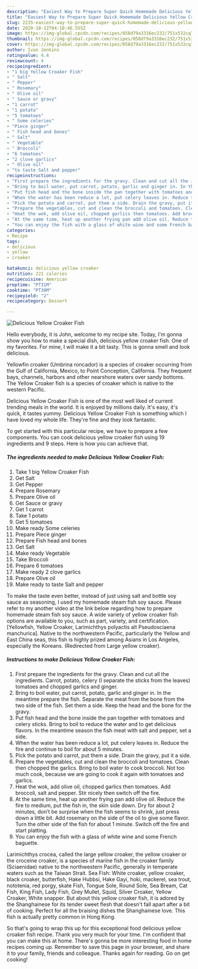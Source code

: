 ```yaml
---
description: "Easiest Way to Prepare Super Quick Homemade Delicious Yellow Croaker Fish"
title: "Easiest Way to Prepare Super Quick Homemade Delicious Yellow Croaker Fish"
slug: 2235-easiest-way-to-prepare-super-quick-homemade-delicious-yellow-croaker-fish
date: 2020-10-12T04:10:46.555Z
image: https://img-global.cpcdn.com/recipes/058d79a3316ec232/751x532cq70/delicious-yellow-croaker-fish-recipe-main-photo.jpg
thumbnail: https://img-global.cpcdn.com/recipes/058d79a3316ec232/751x532cq70/delicious-yellow-croaker-fish-recipe-main-photo.jpg
cover: https://img-global.cpcdn.com/recipes/058d79a3316ec232/751x532cq70/delicious-yellow-croaker-fish-recipe-main-photo.jpg
author: Ivan Jenkins
ratingvalue: 4.4
reviewcount: 4
recipeingredient:
- "1 big Yellow Croaker Fish"
- " Salt"
- " Pepper"
- " Rosemary"
- " Olive oil"
- " Sauce or gravy"
- "1 carrot"
- "1 potato"
- "5 tomatoes"
- " Some celeries"
- "Piece ginger"
- " Fish head and bones"
- " Salt"
- " Vegetable"
- " Broccoli"
- "6 tomatoes"
- "2 clove garlics"
- " Olive oil"
- "to taste Salt and pepper"
recipeinstructions:
- "First prepare the ingredients for the gravy. Clean and cut all the ingredients. Carrot, potato, celery (I separate the sticks from the leaves) tomatoes and chopped garlics and ginger."
- "Bring to boil water, put carrot, potato, garlic and ginger in. In the meantime prepare the fish. Separate the meat from the bone from the two side of the fish. Set them a side. Keep the head and the bone for the gravy."
- "Put fish head and the bone inside the pan together with tomatoes and celery sticks. Bring to boil to reduce the water and to get delicious flavors. In the meantime season the fish meat with salt and pepper, set a side."
- "When the water has been reduce a lot, put celery leaves in. Reduce the fire and continue to boil for about 5 minutes."
- "Pick the potato and carrot, put them a side. Drain the gravy, put it a side."
- "Prepare the vegetables, cut and clean the broccoli and tomatoes. Clean then chopped the garlics. Bring to boil water to cook broccoli. Not too much cook, because we are going to cook it again with tomatoes and garlics."
- "Heat the wok, add olive oil, chopped garlics then tomatoes. Add broccoli, salt and pepper. Stir nicely then switch off the fire."
- "At the same time, heat up another frying pan add olive oil. Reduce the fire to medium, put the fish in, the skin side down. Dry for about 2 minutes, don’t be surprise when the fish seems to shrink, just press down a little bit. Add rosemary on the side of the oil to give some flavor. Turn the other side of the fish for about 1 minute. Switch off the fire and start platting."
- "You can enjoy the fish with a glass of white wine and some French baguette."
categories:
- Recipe
tags:
- delicious
- yellow
- croaker

katakunci: delicious yellow croaker 
nutrition: 221 calories
recipecuisine: American
preptime: "PT31M"
cooktime: "PT30M"
recipeyield: "2"
recipecategory: Dessert

---
```



![Delicious Yellow Croaker Fish](https://img-global.cpcdn.com/recipes/058d79a3316ec232/751x532cq70/delicious-yellow-croaker-fish-recipe-main-photo.jpg)

Hello everybody, it is John, welcome to my recipe site. Today, I'm gonna show you how to make a special dish, delicious yellow croaker fish. One of my favorites. For mine, I will make it a bit tasty. This is gonna smell and look delicious.

Yellowfin croaker (Umbrina roncador) is a species of croaker occurring from the Gulf of California, Mexico, to Point Conception, California. They frequent bays, channels, harbors and other nearshore waters over sandy bottoms. The Yellow Croaker fish is a species of croaker which is native to the western Pacific.

Delicious Yellow Croaker Fish is one of the most well liked of current trending meals in the world. It is enjoyed by millions daily. It's easy, it's quick, it tastes yummy. Delicious Yellow Croaker Fish is something which I have loved my whole life. They're fine and they look fantastic.


To get started with this particular recipe, we have to prepare a few components. You can cook delicious yellow croaker fish using 19 ingredients and 9 steps. Here is how you can achieve that.

<!--inarticleads1-->

##### The ingredients needed to make Delicious Yellow Croaker Fish:

1. Take 1 big Yellow Croaker Fish
1. Get  Salt
1. Get  Pepper
1. Prepare  Rosemary
1. Prepare  Olive oil
1. Get  Sauce or gravy
1. Get 1 carrot
1. Take 1 potato
1. Get 5 tomatoes
1. Make ready  Some celeries
1. Prepare Piece ginger
1. Prepare  Fish head and bones
1. Get  Salt
1. Make ready  Vegetable
1. Take  Broccoli
1. Prepare 6 tomatoes
1. Make ready 2 clove garlics
1. Prepare  Olive oil
1. Make ready to taste Salt and pepper


To make the taste even better, instead of just using salt and bottle soy sauce as seasoning, I used my homemade steam fish soy sauce. Please refer to my another video at the link below regarding how to prepare homemade steam fish soy sauce. A wide variety of yellow croaker fish options are available to you, such as part, variety, and certification. [Yellowfish, Yellow Croaker, Larimichthys polyactis alt Pseudosciaena manchurica]. Native to the northwestern Pacific, particularly the Yellow and East China seas, this fish is highly prized among Asians in Los Angeles, especially the Koreans. (Redirected from Large yellow croaker). 

<!--inarticleads2-->

##### Instructions to make Delicious Yellow Croaker Fish:

1. First prepare the ingredients for the gravy. Clean and cut all the ingredients. Carrot, potato, celery (I separate the sticks from the leaves) tomatoes and chopped garlics and ginger.
1. Bring to boil water, put carrot, potato, garlic and ginger in. In the meantime prepare the fish. Separate the meat from the bone from the two side of the fish. Set them a side. Keep the head and the bone for the gravy.
1. Put fish head and the bone inside the pan together with tomatoes and celery sticks. Bring to boil to reduce the water and to get delicious flavors. In the meantime season the fish meat with salt and pepper, set a side.
1. When the water has been reduce a lot, put celery leaves in. Reduce the fire and continue to boil for about 5 minutes.
1. Pick the potato and carrot, put them a side. Drain the gravy, put it a side.
1. Prepare the vegetables, cut and clean the broccoli and tomatoes. Clean then chopped the garlics. Bring to boil water to cook broccoli. Not too much cook, because we are going to cook it again with tomatoes and garlics.
1. Heat the wok, add olive oil, chopped garlics then tomatoes. Add broccoli, salt and pepper. Stir nicely then switch off the fire.
1. At the same time, heat up another frying pan add olive oil. Reduce the fire to medium, put the fish in, the skin side down. Dry for about 2 minutes, don’t be surprise when the fish seems to shrink, just press down a little bit. Add rosemary on the side of the oil to give some flavor. Turn the other side of the fish for about 1 minute. Switch off the fire and start platting.
1. You can enjoy the fish with a glass of white wine and some French baguette.


Larimichthys crocea, called the large yellow croaker, the yellow croaker or the croceine croaker, is a species of marine fish in the croaker family (Sciaenidae) native to the northwestern Pacific, generally in temperate waters such as the Taiwan Strait. Sea Fish: White croaker, yellow croaker, black croaker, butterfish, Hake Hubbsi, Hake Gayi, hoki, mackerel, sea trout, nototenia, red porgy, skate Fish, Tongue Sole, Round Sole, Sea Bream, Cat Fish, King Fish, Lady Fish, Grey Mullet, Squid, Silver Croaker, Yellow Croaker, White snapper. But about this yellow croaker fish, it is adored by the Shanghainese for its tender sweet flesh that doesn&#39;t fall apart after a bit of cooking. Perfect for all the braising dishes the Shanghainese love. This fish is actually pretty common in Hong Kong. 

So that's going to wrap this up for this exceptional food delicious yellow croaker fish recipe. Thank you very much for your time. I'm confident that you can make this at home. There's gonna be more interesting food in home recipes coming up. Remember to save this page in your browser, and share it to your family, friends and colleague. Thanks again for reading. Go on get cooking!
